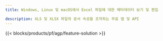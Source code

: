 ```yaml
---
title: Windows, Linux 및 macOS에서 Excel 파일에 대한 메타데이터 보기 및 편집 

description: XLS 및 XLSX 파일의 문서 속성을 조작하는 무료 앱 및 API
---
```

{{< blocks/products/pf/agp/feature-solution >}} 

